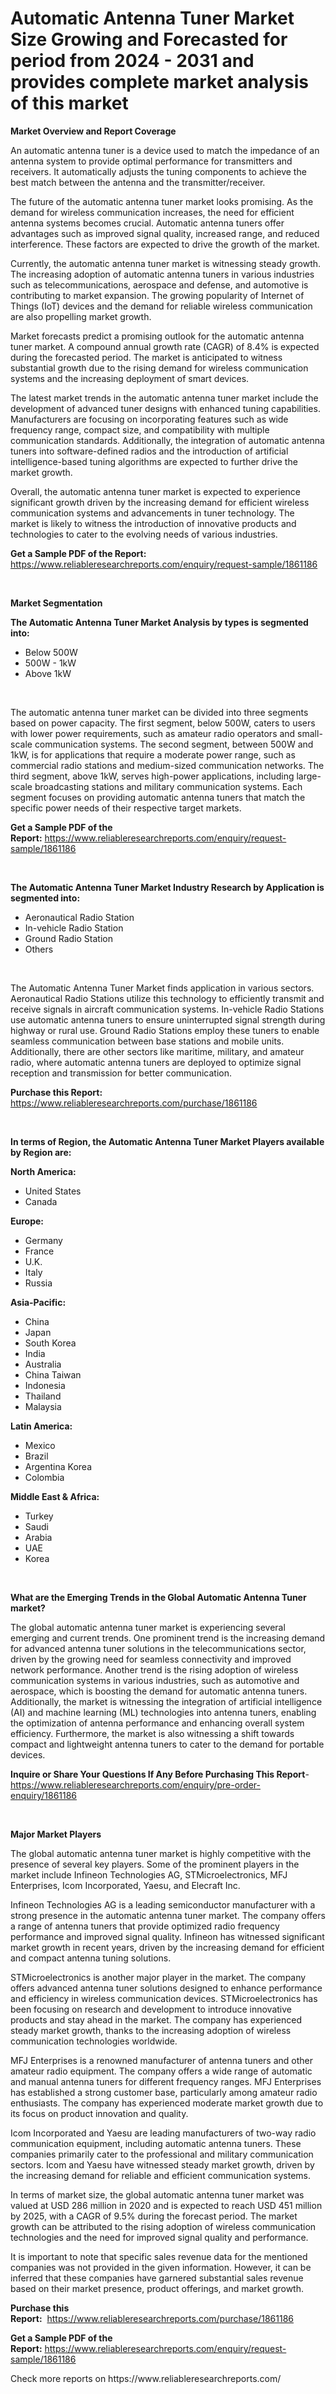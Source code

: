 <p><h1>Automatic Antenna Tuner Market Size Growing and Forecasted for period from 2024 - 2031 and provides complete market analysis of this market</h1></p><p><strong>Market Overview and Report Coverage</strong></p>
<p><p>An automatic antenna tuner is a device used to match the impedance of an antenna system to provide optimal performance for transmitters and receivers. It automatically adjusts the tuning components to achieve the best match between the antenna and the transmitter/receiver.</p><p>The future of the automatic antenna tuner market looks promising. As the demand for wireless communication increases, the need for efficient antenna systems becomes crucial. Automatic antenna tuners offer advantages such as improved signal quality, increased range, and reduced interference. These factors are expected to drive the growth of the market.</p><p>Currently, the automatic antenna tuner market is witnessing steady growth. The increasing adoption of automatic antenna tuners in various industries such as telecommunications, aerospace and defense, and automotive is contributing to market expansion. The growing popularity of Internet of Things (IoT) devices and the demand for reliable wireless communication are also propelling market growth.</p><p>Market forecasts predict a promising outlook for the automatic antenna tuner market. A compound annual growth rate (CAGR) of 8.4% is expected during the forecasted period. The market is anticipated to witness substantial growth due to the rising demand for wireless communication systems and the increasing deployment of smart devices.</p><p>The latest market trends in the automatic antenna tuner market include the development of advanced tuner designs with enhanced tuning capabilities. Manufacturers are focusing on incorporating features such as wide frequency range, compact size, and compatibility with multiple communication standards. Additionally, the integration of automatic antenna tuners into software-defined radios and the introduction of artificial intelligence-based tuning algorithms are expected to further drive the market growth.</p><p>Overall, the automatic antenna tuner market is expected to experience significant growth driven by the increasing demand for efficient wireless communication systems and advancements in tuner technology. The market is likely to witness the introduction of innovative products and technologies to cater to the evolving needs of various industries.</p></p>
<p><strong>Get a Sample PDF of the Report:</strong> <a href="https://www.reliableresearchreports.com/enquiry/request-sample/1861186">https://www.reliableresearchreports.com/enquiry/request-sample/1861186</a></p>
<p>&nbsp;</p>
<p><strong>Market Segmentation</strong></p>
<p><strong>The Automatic Antenna Tuner Market Analysis by types is segmented into:</strong></p>
<p><ul><li>Below 500W</li><li>500W - 1kW</li><li>Above 1kW</li></ul></p>
<p>&nbsp;</p>
<p><p>The automatic antenna tuner market can be divided into three segments based on power capacity. The first segment, below 500W, caters to users with lower power requirements, such as amateur radio operators and small-scale communication systems. The second segment, between 500W and 1kW, is for applications that require a moderate power range, such as commercial radio stations and medium-sized communication networks. The third segment, above 1kW, serves high-power applications, including large-scale broadcasting stations and military communication systems. Each segment focuses on providing automatic antenna tuners that match the specific power needs of their respective target markets.</p></p>
<p><strong>Get a Sample PDF of the Report:</strong>&nbsp;<a href="https://www.reliableresearchreports.com/enquiry/request-sample/1861186">https://www.reliableresearchreports.com/enquiry/request-sample/1861186</a></p>
<p>&nbsp;</p>
<p><strong>The Automatic Antenna Tuner Market Industry Research by Application is segmented into:</strong></p>
<p><ul><li>Aeronautical Radio Station</li><li>In-vehicle Radio Station</li><li>Ground Radio Station</li><li>Others</li></ul></p>
<p>&nbsp;</p>
<p><p>The Automatic Antenna Tuner Market finds application in various sectors. Aeronautical Radio Stations utilize this technology to efficiently transmit and receive signals in aircraft communication systems. In-vehicle Radio Stations use automatic antenna tuners to ensure uninterrupted signal strength during highway or rural use. Ground Radio Stations employ these tuners to enable seamless communication between base stations and mobile units. Additionally, there are other sectors like maritime, military, and amateur radio, where automatic antenna tuners are deployed to optimize signal reception and transmission for better communication.</p></p>
<p><strong>Purchase this Report:</strong>&nbsp; <a href="https://www.reliableresearchreports.com/purchase/1861186">https://www.reliableresearchreports.com/purchase/1861186</a></p>
<p>&nbsp;</p>
<p><strong>In terms of Region, the Automatic Antenna Tuner Market Players available by Region are:</strong></p>
<p>
    <p> <strong> North America: </strong>
        <ul>
            <li>United States</li>
            <li>Canada</li>
        </ul>
        </p> 
    <p> <strong> Europe: </strong>
        <ul>
            <li>Germany</li>
            <li>France</li>
            <li>U.K.</li>
            <li>Italy</li>
            <li>Russia</li>
        </ul>
        </p> 
    <p> <strong> Asia-Pacific: </strong>
        <ul>
            <li>China</li>
            <li>Japan</li>
            <li>South Korea</li>
            <li>India</li>
            <li>Australia</li>
            <li>China Taiwan</li>
            <li>Indonesia</li>
            <li>Thailand</li>
            <li>Malaysia</li>
        </ul>
        </p> 
    <p> <strong> Latin America: </strong>
        <ul>
            <li>Mexico</li>
            <li>Brazil</li>
            <li>Argentina Korea</li>
            <li>Colombia</li>
        </ul>
        </p> 
    <p> <strong> Middle East & Africa: </strong>
        <ul>
            <li>Turkey</li>
            <li>Saudi</li>
            <li>Arabia</li>
            <li>UAE</li>
            <li>Korea</li>
        </ul>
    </p>
    </p>
<p>&nbsp;</p>
<p><strong>What are the Emerging Trends in the Global Automatic Antenna Tuner market?</strong></p>
<p><p>The global automatic antenna tuner market is experiencing several emerging and current trends. One prominent trend is the increasing demand for advanced antenna tuner solutions in the telecommunications sector, driven by the growing need for seamless connectivity and improved network performance. Another trend is the rising adoption of wireless communication systems in various industries, such as automotive and aerospace, which is boosting the demand for automatic antenna tuners. Additionally, the market is witnessing the integration of artificial intelligence (AI) and machine learning (ML) technologies into antenna tuners, enabling the optimization of antenna performance and enhancing overall system efficiency. Furthermore, the market is also witnessing a shift towards compact and lightweight antenna tuners to cater to the demand for portable devices.</p></p>
<p><strong>Inquire or Share Your Questions If Any Before Purchasing This Report</strong>- <a href="https://www.reliableresearchreports.com/enquiry/pre-order-enquiry/1861186">https://www.reliableresearchreports.com/enquiry/pre-order-enquiry/1861186</a></p>
<p>&nbsp;</p>
<p><strong>Major Market Players</strong></p>
<p><p>The global automatic antenna tuner market is highly competitive with the presence of several key players. Some of the prominent players in the market include Infineon Technologies AG, STMicroelectronics, MFJ Enterprises, Icom Incorporated, Yaesu, and Elecraft Inc.</p><p>Infineon Technologies AG is a leading semiconductor manufacturer with a strong presence in the automatic antenna tuner market. The company offers a range of antenna tuners that provide optimized radio frequency performance and improved signal quality. Infineon has witnessed significant market growth in recent years, driven by the increasing demand for efficient and compact antenna tuning solutions.</p><p>STMicroelectronics is another major player in the market. The company offers advanced antenna tuner solutions designed to enhance performance and efficiency in wireless communication devices. STMicroelectronics has been focusing on research and development to introduce innovative products and stay ahead in the market. The company has experienced steady market growth, thanks to the increasing adoption of wireless communication technologies worldwide.</p><p>MFJ Enterprises is a renowned manufacturer of antenna tuners and other amateur radio equipment. The company offers a wide range of automatic and manual antenna tuners for different frequency ranges. MFJ Enterprises has established a strong customer base, particularly among amateur radio enthusiasts. The company has experienced moderate market growth due to its focus on product innovation and quality.</p><p>Icom Incorporated and Yaesu are leading manufacturers of two-way radio communication equipment, including automatic antenna tuners. These companies primarily cater to the professional and military communication sectors. Icom and Yaesu have witnessed steady market growth, driven by the increasing demand for reliable and efficient communication systems.</p><p>In terms of market size, the global automatic antenna tuner market was valued at USD 286 million in 2020 and is expected to reach USD 451 million by 2025, with a CAGR of 9.5% during the forecast period. The market growth can be attributed to the rising adoption of wireless communication technologies and the need for improved signal quality and performance.</p><p>It is important to note that specific sales revenue data for the mentioned companies was not provided in the given information. However, it can be inferred that these companies have garnered substantial sales revenue based on their market presence, product offerings, and market growth.</p></p>
<p><strong>Purchase this Report:</strong>&nbsp;&nbsp;<a href="https://www.reliableresearchreports.com/purchase/1861186">https://www.reliableresearchreports.com/purchase/1861186</a></p>
<p></p>
<p><strong>Get a Sample PDF of the Report:</strong>&nbsp;<a href="https://www.reliableresearchreports.com/enquiry/request-sample/1861186">https://www.reliableresearchreports.com/enquiry/request-sample/1861186</a></p>
<p>Check more reports on https://www.reliableresearchreports.com/</p>